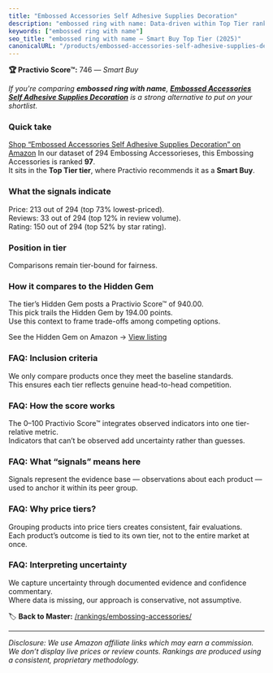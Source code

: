 ```yaml
---
title: "Embossed Accessories Self Adhesive Supplies Decoration"
description: "embossed ring with name: Data-driven within Top Tier ranking using the Practivio Score™. Positioned by quality, value, demand, findability, momentum."
keywords: ["embossed ring with name"]
seo_title: "embossed ring with name — Smart Buy Top Tier (2025)"
canonicalURL: "/products/embossed-accessories-self-adhesive-supplies-decoration-B09JKCBTRX/"
---
```


**🏆 Practivio Score™:** 746 — _Smart Buy_


*If you're comparing **embossed ring with name**, **[Embossed Accessories Self Adhesive Supplies Decoration](https://www.amazon.com/dp/B09JKCBTRX?tag=practivio-20)** is a strong alternative to put on your shortlist.*
### Quick take
[Shop “Embossed Accessories Self Adhesive Supplies Decoration” on Amazon](https://www.amazon.com/dp/B09JKCBTRX?tag=practivio-20)
In our dataset of 294 Embossing Accessorieses, this Embossing Accessories is ranked **97**.  
It sits in the **Top Tier tier**, where Practivio recommends it as a **Smart Buy**.

### What the signals indicate
Price: 213 out of 294 (top 73% lowest-priced).  
Reviews: 33 out of 294 (top 12% in review volume).  
Rating: 150 out of 294 (top 52% by star rating).  

### Position in tier
Comparisons remain tier-bound for fairness.

### How it compares to the Hidden Gem
The tier’s Hidden Gem posts a Practivio Score™ of 940.00.  
This pick trails the Hidden Gem by 194.00 points.  
Use this context to frame trade-offs among competing options.  

See the Hidden Gem on Amazon → [View listing](https://www.amazon.com/dp/B07TYRBR83?tag=practivio-20)

### FAQ: Inclusion criteria
We only compare products once they meet the baseline standards.  
This ensures each tier reflects genuine head-to-head competition.

### FAQ: How the score works
The 0–100 Practivio Score™ integrates observed indicators into one tier-relative metric.  
Indicators that can’t be observed add uncertainty rather than guesses.

### FAQ: What “signals” means here
Signals represent the evidence base — observations about each product — used to anchor it within its peer group.

### FAQ: Why price tiers?
Grouping products into price tiers creates consistent, fair evaluations.  
Each product’s outcome is tied to its own tier, not to the entire market at once.

### FAQ: Interpreting uncertainty
We capture uncertainty through documented evidence and confidence commentary.  
Where data is missing, our approach is conservative, not assumptive.


🏷️ **Back to Master:** [/rankings/embossing-accessories/](/rankings/embossing-accessories/)

---
_Disclosure: We use Amazon affiliate links which may earn a commission. We don’t display live prices or review counts. Rankings are produced using a consistent, proprietary methodology._
